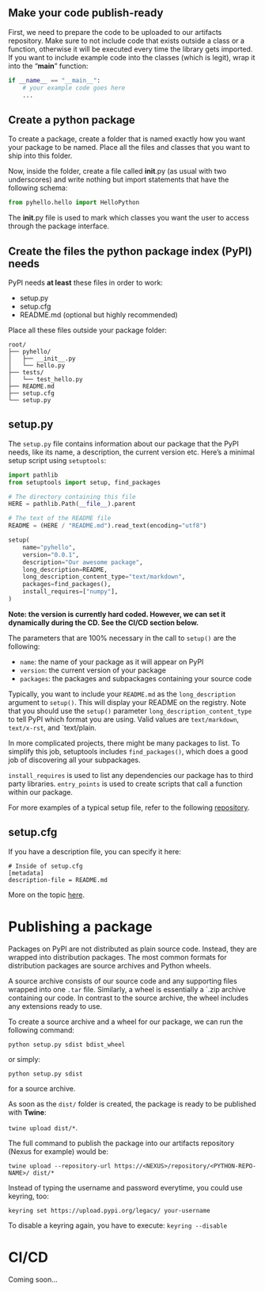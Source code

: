 ## Make your code publish-ready
First, we need to prepare the code to be uploaded to our artifacts repository.
Make sure to not include code that exists outside a class or a function, otherwise it will be executed 
every time the library gets imported. If you want to include example code into the classes (which is legit), 
wrap it into the “__main__” function:

````python
if __name__ == "__main__":
    # your example code goes here
    ...
````

## Create a python package
To create a package, create a folder that is named exactly how you want your package to be named. 
Place all the files and classes that you want to ship into this folder.

Now, inside the folder, create a file called __init__.py (as usual with two underscores) and write 
nothing but import statements that have the following schema:

`````python
from pyhello.hello import HelloPython
`````

The __init__.py file is used to mark which classes you want the user to access through the package interface.

## Create the files the python package index (PyPI) needs

PyPI needs **at least** these files in order to work:
* setup.py
* setup.cfg
* README.md (optional but highly recommended)

Place all these files outside your package folder:
`````
root/
├── pyhello/
│   ├── __init__.py
│   └── hello.py
├── tests/
│   └── test_hello.py
├── README.md
├── setup.cfg
└── setup.py
`````

## setup.py
The `setup.py` file contains information about our package that the PyPI needs, like its name, a description, 
the current version etc. Here’s a minimal setup script using `setuptools`:

`````python
import pathlib
from setuptools import setup, find_packages

# The directory containing this file
HERE = pathlib.Path(__file__).parent

# The text of the README file
README = (HERE / "README.md").read_text(encoding="utf8")

setup(
    name="pyhello",
    version="0.0.1",
    description="Our awesome package",
    long_description=README,
    long_description_content_type="text/markdown",
    packages=find_packages(),
    install_requires=["numpy"],
)
`````

**Note: the version is currently hard coded. However, we can set it dynamically during the CD. See the CI/CD section below.** 

The parameters that are 100% necessary in the call to `setup()` are the following:
* `name`: the name of your package as it will appear on PyPI
* `version`: the current version of your package
* `packages`: the packages and subpackages containing your source code

Typically, you want to include your `README.md` as the `long_description` argument to `setup()`. 
This will display your README on the registry. Note that you should use the `setup()` parameter 
`long_description_content_type` 
to tell PyPI which format you are using. Valid values are `text/markdown`, `text/x-rst`, and `text/plain.

In more complicated projects, there might be many packages to list. To simplify this job, setuptools 
includes `find_packages()`, which does a good job of discovering all your subpackages.

`install_requires` is used to list any dependencies our package has to third party libraries.
`entry_points` is used to create scripts that call a function within our package.

For more examples of a typical setup file, refer to the following 
[repository](https://github.com/navdeep-G/setup.py).

## setup.cfg
If you have a description file, you can specify it here:

`````editorconfig
# Inside of setup.cfg
[metadata]
description-file = README.md
`````
More on the topic [here](https://docs.python.org/3/distutils/configfile.html).

# Publishing a package
Packages on PyPI are not distributed as plain source code. Instead, they are wrapped into distribution packages. 
The most common formats for distribution packages are source archives and Python wheels.

A source archive consists of our source code and any supporting files wrapped into one `.tar` file. Similarly, 
a wheel is essentially a `.zip archive containing our code. In contrast to the source archive, the wheel 
includes any extensions ready to use.

To create a source archive and a wheel for our package, we can run the following command:

`python setup.py sdist bdist_wheel`

or simply: 

`python setup.py sdist`

for a source archive.

As soon as the `dist/` folder is created, the package is ready to be published with **Twine**:

`twine upload dist/*`. 

The full command to publish the package into our artifacts repository (Nexus for example) would be: 

`twine upload --repository-url https://<NEXUS>/repository/<PYTHON-REPO-NAME>/ dist/*`

Instead of typing the username and password everytime, you could use keyring, too:

`keyring set https://upload.pypi.org/legacy/ your-username`

To disable a keyring again, you have to execute: `keyring --disable`

# CI/CD

Coming soon...
